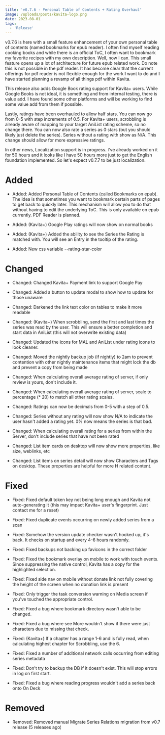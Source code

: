 ```yaml
---
title: 'v0.7.6 - Personal Table of Contents + Rating Overhaul'
image: /uploads/posts/kavita-logo.png
date: 2023-08-01
tags:
  - 'Release'
---
```


v0.7.6 is here with a small feature enhancement of your own personal table of contents (named bookmarks for epub reader). I often find myself reading cooking books and while there is an official ToC, I often want to bookmark my favorite recipes with my own description. Well, now I can. This small feature opens up a lot of architecture for future epub related work. Do note this is not possible in the pdf reader. It has become clear that the current offerings for pdf reader is not flexible enough for the work I want to do and I have started planning a revamp of all things pdf within Kavita.



This release also adds Google Book rating support for Kavita+ users. While Google Books is not ideal, it is something and from internal testing, there is value add. I have found some other platforms and will be working to find some value add from them if possible. 



Lastly, ratings have been overhauled to allow half stars. You can now go from 0-5 with step increments of 0.5. For Kavita+ users, scrobbling is already aware of mapping to your target AniList rating scheme, so no change there. You can now also rate a series as 0 stars (but you should likely just delete the series). Series without a rating with show as N/A. This change should allow for more expressive ratings. 



In other news, Localization support is in progress. I've already worked on it for 50 hours and it looks like I have 50 hours more just to get the English foundation implemented. So let's expect v0.7.7 to be just localization. 



# Added

- Added: Added Personal Table of Contents (called Bookmarks on epub). The idea is that sometimes you want to bookmark certain parts of pages to get back to quickly later. This mechanism will allow you to do that without having to edit the underlying ToC. This is only available on epub currently. PDF Reader is planned.

- Added: (Kavita+) Google Play ratings will now show on normal books

- Added: (Kavita+) Added the ability to see the Series the Rating is matched with.  You will see an Entry in the tooltip of the rating.

- Added: New css variable --rating-star-color



# Changed

- Changed: Changed Kavita+ Payment link to support Google Pay

- Changed: Added a button to update modal to show how to update for those unaware

- Changed: Darkened the link text color on tables to make it more readable

- Changed: (Kavita+) When scrobbling, send the first and last times the series was read by the user. This will ensure a better completion and start data in AniList (this will not overwrite existing data)

- Changed: Updated the icons for MAL and AniList under rating icons to look cleaner.

- Changed: Moved the nightly backup job (if nightly) to 2am to prevent contention with other nightly maintenance items that might lock the db and prevent a copy from being made

- Changed: When calculating overall average rating of server, if only review is yours, don't include it.

- Changed: When calculating overall average rating of server, scale to percentage (* 20) to match all other rating scales.

- Changed: Ratings can now be decimals from 0-5 with a step of 0.5.

- Changed: Series without any rating will now show N/A to indicate the user hasn't added a rating yet. 0% now means the series is that bad.

- Changed: When calculating overall rating for a series from within the Server, don't include series that have not been rated

- Changed: List item cards on desktop will now show more properties, like size, weblinks, etc

- Changed: List items on series detail will now show Characters and Tags on desktop. These properties are helpful for more H related content.



# Fixed

- Fixed: Fixed default token key not being long enough and Kavita not auto-generating it (this may impact Kavita+ user's fingerprint. Just contact me for a reset)

- Fixed: Fixed duplicate events occurring on newly added series from a scan

- Fixed: Somehow the version update checker wasn't hooked up, it's back. It checks on startup and every 4-6 hours randomly.

- Fixed: Fixed backups not backing up favicons in the correct folder

- Fixed: Fixed the bookmark overlay on mobile to work with touch events. Since suppressing the native control, Kavita has a copy for the highlighted selection.

- Fixed: Fixed side nav on mobile without donate link not fully covering the height of the screen when no donation link is present

- Fixed: Only trigger the task conversion warning on Media screen if you've touched the appropriate control.

- Fixed: Fixed a bug where bookmark directory wasn't able to be changed.

- Fixed: Fixed a bug where see More wouldn't show if there were just characters due to missing that check. 

- Fixed: (Kavita+) If a chapter has a range 1-6 and is fully read, when calculating highest chapter for Scrobbling, use the 6.

- Fixed: Fixed a number of additional network calls occurring from editing series metadata

- Fixed: Don't try to backup the DB if it doesn't exist. This will stop errors in log on first start.

- Fixed: Fixed a bug where reading progress wouldn't add a series back onto On Deck



# Removed

- Removed: Removed manual Migrate Series Relations migration from v0.7 release (5 releases ago)

